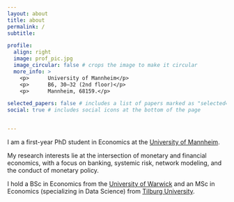 ```yaml
---
layout: about
title: about
permalink: /
subtitle: 

profile:
  align: right
  image: prof_pic.jpg
  image_circular: false # crops the image to make it circular
  more_info: >
    <p>      University of Mannheim</p>
    <p>      B6, 30–32 (2nd floor)</p>
    <p>      Mannheim, 68159.</p>

selected_papers: false # includes a list of papers marked as "selected={true}"
social: true # includes social icons at the bottom of the page


---
```


I am a first-year PhD student in Economics at the [University of Mannheim](https://www.vwl.uni-mannheim.de/en/).

My research interests lie at the intersection of monetary and financial economics, with a focus on banking, systemic risk, network modeling, and the conduct of monetary policy.

I hold a BSc in Economics from the [University of Warwick](https://warwick.ac.uk/fac/soc/economics/) and an MSc in Economics (specializing in Data Science) from [Tilburg University](https://www.tilburguniversity.edu/about/schools/economics-and-management).

